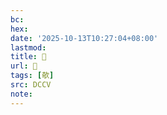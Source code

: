 ```yaml
---
bc:
hex:
date: '2025-10-13T10:27:04+08:00'
lastmod:
title: 􂹇
url: 􂹇
tags: [欹]
src: DCCV
note:
---
```

